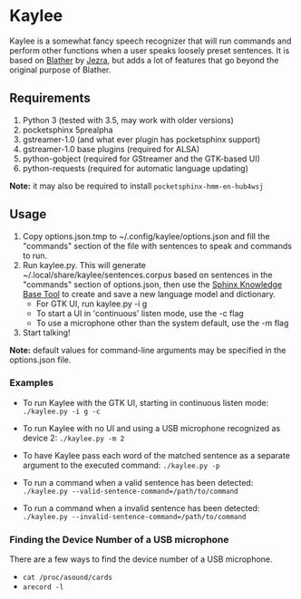 # Kaylee

Kaylee is a somewhat fancy speech recognizer that will run commands and perform
other functions when a user speaks loosely preset sentences.  It is based on
[Blather](https://gitlab.com/jezra/blather) by [Jezra](http://www.jezra.net/),
but adds a lot of features that go beyond the original purpose of Blather.

## Requirements

1. Python 3 (tested with 3.5, may work with older versions)
1. pocketsphinx 5prealpha
2. gstreamer-1.0 (and what ever plugin has pocketsphinx support)
3. gstreamer-1.0 base plugins (required for ALSA)
4. python-gobject (required for GStreamer and the GTK-based UI)
5. python-requests (required for automatic language updating)

**Note:** it may also be required to install `pocketsphinx-hmm-en-hub4wsj`


## Usage

1. Copy options.json.tmp to ~/.config/kaylee/options.json and fill the
   "commands" section of the file with sentences to speak and commands to run.
2. Run kaylee.py.  This will generate ~/.local/share/kaylee/sentences.corpus
   based on sentences in the "commands" section of options.json, then use the
   [Sphinx Knowledge Base Tool](http://www.speech.cs.cmu.edu/tools/lmtool.html)
   to create and save a new language model and dictionary.
    * For GTK UI, run kaylee.py -i g
    * To start a UI in 'continuous' listen mode, use the -c flag
    * To use a microphone other than the system default, use the -m flag
3. Start talking!

**Note:** default values for command-line arguments may be specified in the
options.json file.

### Examples

* To run Kaylee with the GTK UI, starting in continuous listen mode:
  `./kaylee.py -i g -c`

* To run Kaylee with no UI and using a USB microphone recognized as device 2:
  `./kaylee.py -m 2`

* To have Kaylee pass each word of the matched sentence as a separate argument
  to the executed command: `./kaylee.py -p`

* To run a command when a valid sentence has been detected:
  `./kaylee.py --valid-sentence-command=/path/to/command`

* To run a command when a invalid sentence has been detected:
  `./kaylee.py --invalid-sentence-command=/path/to/command`

### Finding the Device Number of a USB microphone
There are a few ways to find the device number of a USB microphone.

* `cat /proc/asound/cards`
* `arecord -l`
